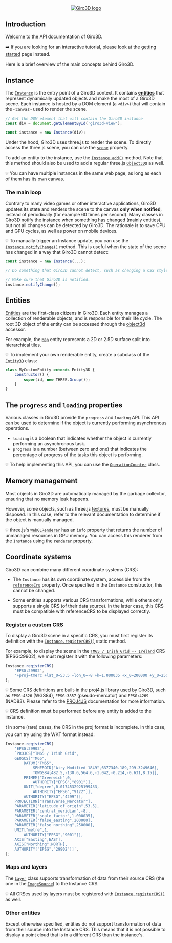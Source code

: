 <div align="center">
  <a href="https://giro3d.org">
    <img alt="Giro3D logo" src="/images/giro3d_logo.svg">
  </a>
</div>

## Introduction

Welcome to the API documentation of Giro3D.

➡️ If you are looking for an interactive tutorial, please look at the [getting started](/tutorials/getting-started.html) page instead.

Here is a brief overview of the main concepts behind Giro3D.

## Instance

The [`Instance`](./classes/core.Instance.html) is the entry point of a Giro3D context. It contains [**entities**](./modules/entities.html) that represent dynamically updated objects and make the most of a Giro3D scene. Each instance is hosted by a DOM element (a `<div>`) that will contain the `<canvas>` used to render the scene.

```js
// Get the DOM element that will contain the Giro3D instance
const div = document.getElementById('giro3d-view');

const instance = new Instance(div);
```

Under the hood, Giro3D uses three.js to render the scene. To directly access the three.js scene, you can use the [`scene`](./classes/core.Instance.html#scene) property.

To add an entity to the instance, use the [`Instance.add()`](./classes/core.Instance.html#add) method. Note that this method should also be used to add a regular three.js [`Object3D`](https://threejs.org/docs/?q=obje#api/en/core/Object3D)s as well.

💡 You can have multiple instances in the same web page, as long as each of them has its own canvas.

### The main loop

Contrary to many video games or other interactive applications, Giro3D updates its state and renders the scene to the canvas **only when notified**, instead of periodically (for example 60 times per second). Many classes in Giro3D notify the instance when something has changed (mainly entities), but not all changes can be detected by Giro3D. The rationale is to save CPU and GPU cycles, as well as power on mobile devices.

💡 To manually trigger an Instance update, you can use the [`Instance.notifyChange()`](./classes/core.Instance.html#notifyChange) method. This is useful when the state of the scene has changed in a way that Giro3D cannot detect:

```js
const instance = new Instance(...);

// Do something that Giro3D cannot detect, such as changing a CSS style.

// Make sure that Giro3D is notified.
instance.notifyChange();
```

## Entities

[Entities](./modules/entities.html) are the first-class citizens in Giro3D. Each entity manages a collection of renderable objects, and is responsible for their life cycle. The root 3D object of the entity can be accessed through the [object3d](./classes/entities.Entity3D.html#object3d) accessor.

For example, the [`Map`](./classes/entities.Map.html) entity represents a 2D or 2.5D surface split into hierarchical tiles.

💡 To implement your own renderable entity, create a subclass of the [`Entity3D`](./classes/entities.Entity3D.html) class:

```js
class MyCustomEntity extends Entity3D {
    constructor() {
        super(id, new THREE.Group());
    }
}
```

## The `progress` and `loading` properties

Various classes in Giro3D provide the `progress` and `loading` API. This API can be used to determine if the object is currently performing asynchronous operations.

-   `loading` is a boolean that indicates whether the object is currently performing an asynchronous task.
-   `progress` is a number (between zero and one) that indicates the percentage of progress of the tasks this object is performing.

💡 To help implementing this API, you can use the [`OperationCounter`](./classes/core.OperationCounter.html) class.

## Memory management

Most objects in Giro3D are automatically managed by the garbage collector, ensuring that no memory leak happens.

However, some objects, such as three.js [textures](https://threejs.org/docs/?q=texture#api/en/textures/Texture), must be manually disposed. In this case, refer to the relevant documentation to determine if the object is manually managed.

💡 three.js's [`WebGLRenderer`](https://threejs.org/docs/index.html?q=webglrenderer#api/en/renderers/WebGLRenderer.info) has an `info` property that returns the number of unmanaged resources in GPU memory. You can access this renderer from the `Instance` using the [`renderer`](./classes/core.Instance.html#renderer) property.

## Coordinate systems

Giro3D can combine many different coordinate systems (CRS):

-   The `Instance` has its own coordinate system, accessible from the [`referenceCrs`](./classes/core.Instance.html#referenceCrs) property. Once specified in the `Instance` constructor, this cannot be changed.

-   Some entities supports various CRS transformations, while others only supports a single CRS (of their data source). In the latter case, this CRS must be compatible with referenceCRS to be displayed correctly.

### Register a custom CRS

To display a Giro3D scene in a specific CRS, you must first register its definition with the [`Instance.registerCRS()`](./classes/core.Instance.html#registerCRS) static method.

For example, to display the scene in the [`TM65 / Irish Grid -- Ireland`](https://epsg.io/29902) CRS (EPSG:29902), we must register it with the following parameters:

```ts
Instance.registerCRS(
    'EPSG:29902',
    '+proj=tmerc +lat_0=53.5 +lon_0=-8 +k=1.000035 +x_0=200000 +y_0=250000 +a=6377340.189 +rf=299.3249646 +towgs84=482.5,-130.6,564.6,-1.042,-0.214,-0.631,8.15 +units=m +no_defs +type=crs',
);
```

💡 Some CRS definitions are built-in the proj4.js library used by Giro3D, such as `EPSG:4326` (WGS84), `EPSG:3857` (pseudo-mercator) and `EPSG:4269` (NAD83). Please refer to the [PROJ4JS](http://proj4js.org/) documentation for more information.

💡 CRS definition must be performed before any entity is added to the instance.

❗ In some (rare) cases, the CRS in the proj format is incomplete. In this case, you can try using the WKT format instead:

```ts
Instance.registerCRS(
    'EPSG:29902',
    `PROJCS["TM65 / Irish Grid",
    GEOGCS["TM65",
        DATUM["TM65",
            SPHEROID["Airy Modified 1849",6377340.189,299.3249646],
            TOWGS84[482.5,-130.6,564.6,-1.042,-0.214,-0.631,8.15]],
        PRIMEM["Greenwich",0,
            AUTHORITY["EPSG","8901"]],
        UNIT["degree",0.0174532925199433,
            AUTHORITY["EPSG","9122"]],
        AUTHORITY["EPSG","4299"]],
    PROJECTION["Transverse_Mercator"],
    PARAMETER["latitude_of_origin",53.5],
    PARAMETER["central_meridian",-8],
    PARAMETER["scale_factor",1.000035],
    PARAMETER["false_easting",200000],
    PARAMETER["false_northing",250000],
    UNIT["metre",1,
        AUTHORITY["EPSG","9001"]],
    AXIS["Easting",EAST],
    AXIS["Northing",NORTH],
    AUTHORITY["EPSG","29902"]]`,
);
```

### Maps and layers

The [`Layer`](./classes/core.layer.Layer.html) class supports transformation of data from their source CRS (the one in the [`ImageSource`](./classes/sources.ImageSource.html)) to the Instance CRS.

💡 All CRSes used by layers must be registered with [`Instance.registerCRS()`](./classes/core.Instance.html#registerCRS) as well.

### Other entities

Except otherwise specified, entities do not support transformation of data from their source into the Instance CRS. This means that it is not possible to display a point cloud that is in a different CRS than the instance's.
